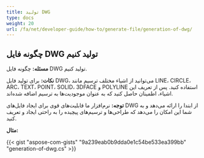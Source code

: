 ```yaml
---
title: تولید DWG
type: docs
weight: 20
url: /fa/net/developer-guide/how-to/generate-file/generation-of-dwg/
---
```


## **چگونه فایل DWG تولید کنیم**

**مسئله:** چگونه فایل DWG تولید کنیم.

**نکات:** برای تولید فایل DWG، می‌توانید از اشیاء مختلف ترسیم مانند LINE، CIRCLE، ARC، TEXT، POINT، SOLID، 3DFACE و POLYLINE استفاده کنید. پس از تعریف این اشیاء، اطمینان حاصل کنید که به عنوان موجودیت‌ها به ترسیم اضافه شده‌اند.

**توجه:** نرم‌افزار ما قابلیت‌های قوی برای ایجاد فایل‌های DWG از ابتدا را ارائه می‌دهد و به شما این امکان را می‌دهد که طراحی‌ها و ترسیم‌های پیچیده را به راحتی ایجاد و تعریف کنید.

**مثال:**

{{< gist "aspose-com-gists" "9a239eab0b9dda0e1c54be533ea399bb" "generation-of-dwg.cs" >}}
